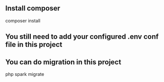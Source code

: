 <h2>Install composer</h2>
composer install

<h2>You still need to add your configured .env conf file in this project</h2>

<h2>You can do migration in this project</h2>
php spark migrate

